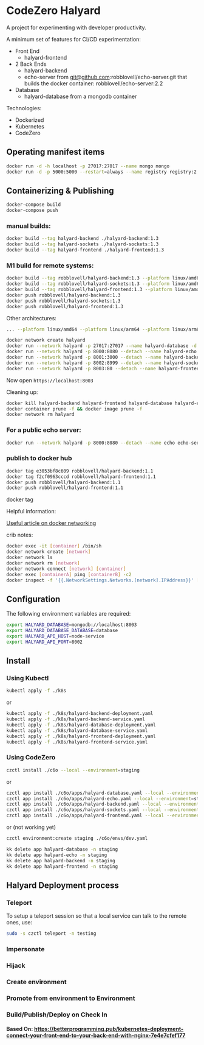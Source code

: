 # CodeZero Halyard

A project for experimenting with developer productivity.

A minimum set of features for CI/CD experimentation:

* Front End
  * halyard-frontend
* 2 Back Ends
  * halyard-backend
  * echo-server from git@github.com:robblovell/echo-server.git that builds the docker container: robblovell/echo-server:2.2
* Database
  * halyard-database from a mongodb container

Technologies:

* Dockerized
* Kubernetes
* CodeZero

## Operating manifest items

```bash
docker run -d -h localhost -p 27017:27017 --name mongo mongo
docker run -d -p 5000:5000 --restart=always --name registry registry:2
```

## Containerizing & Publishing

```bash
docker-compose build
docker-compose push
```

### manual builds:
```bash
docker build --tag halyard-backend ./halyard-backend:1.3
docker build --tag halyard-sockets ./halyard-sockets:1.3
docker build --tag halyard-frontend ./halyard-frontend:1.3
```

### M1 build for remote systems:
```bash
docker build --tag robblovell/halyard-backend:1.3 --platform linux/amd64 ./halyard-backend --no-cache
docker build --tag robblovell/halyard-sockets:1.3 --platform linux/amd64 ./halyard-sockets --no-cache
docker build --tag robblovell/halyard-frontend:1.3 --platform linux/amd64 ./halyard-frontend --no-cache
docker push robblovell/halyard-backend:1.3
docker push robblovell/halyard-sockets:1.3
docker push robblovell/halyard-frontend:1.3
```
Other architectures:
```bash
... --platform linux/amd64 --platform linux/arm64 --platform linux/arm64/v8 
```

```bash
docker network create halyard
docker run --network halyard -p 27017:27017 --name halyard-database -d mongo:4.4.5
docker run --network halyard -p 8000:8080 --detach --name halyard-echo robblovell/echo-server:2.2
docker run --network halyard -p 8001:3000 --detach --name halyard-backend --env HALYARD_API_PORT='3000' --env HALYARD_ECHO='http://halyard-echo:8080' --env HALYARD_DATABASE='mongodb://halyard-database:27017' robblovell/halyard-backend:1.3
docker run --network halyard -p 8002:8999 --detach --name halyard-sockets --env HALYARD_SOCKETS_PORT='8999' robblovell/halyard-sockets:1.3
docker run --network halyard -p 8003:80 --detach --name halyard-frontend --env HALYARD_API_HOST='halyard-backend' --env HALYARD_API_PORT='8001' robblovell/halyard-frontend:1.3
```

Now open `https://localhost:8003`

Cleaning up:

```bash
docker kill halyard-backend halyard-frontend halyard-database halyard-echo halyard-sockets
docker container prune -f && docker image prune -f 
docker network rm halyard
```

### For a public echo server: 
```bash
docker run --network halyard -p 8000:8080 --detach --name echo echo-server:1.0
```

### publish to docker hub

```bash
docker tag e3053bf8c609 robblovell/halyard-backend:1.1
docker tag f2cf0963cccd robblovell/halyard-frontend:1.1
docker push robblovell/halyard-backend:1.1
docker push robblovell/halyard-frontend:1.1
```
docker tag

Helpful information:

[Useful article on docker networking](https://maximorlov.com/4-reasons-why-your-docker-containers-cant-talk-to-each-other/)

crib notes:
```bash
docker exec -it [container] /bin/sh
docker network create [network]
docker network ls   
docker network rm [network]
docker network connect [network] [container]
docker exec [containerA] ping [containerB] -c2
docker inspect -f '{{.NetworkSettings.Networks.[network].IPAddress}}' [container]
```
## Configuration

The following environment variables are required:

```bash
export HALYARD_DATABASE=mongodb://localhost:8003
export HALYARD_DATABASE_DATABASE=database
export HALYARD_API_HOST=node-service
export HALYARD_API_PORT=8002
```

## Install

### Using Kubectl

```bash
kubectl apply -f ./k8s
```
 or

```bash
kubectl apply -f ./k8s/halyard-backend-deployment.yaml
kubectl apply -f ./k8s/halyard-backend-service.yaml
kubectl apply -f ./k8s/halyard-database-deployment.yaml
kubectl apply -f ./k8s/halyard-database-service.yaml
kubectl apply -f ./k8s/halyard-frontend-deployment.yaml
kubectl apply -f ./k8s/halyard-frontend-service.yaml
```
### Using CodeZero

```bash
czctl install ./c6o --local --environment=staging
```

or

```bash
czctl app install ./c6o/apps/halyard-database.yaml --local --environment=staging
czctl app install ./c6o/apps/halyard-echo.yaml --local --environment=staging
czctl app install ./c6o/apps/halyard-backend.yaml --local --environment=staging
czctl app install ./c6o/apps/halyard-sockets.yaml --local --environment=staging
czctl app install ./c6o/apps/halyard-frontend.yaml --local --environment=staging

```

or (not working yet)

```bash
czctl environment:create staging ./c6o/envs/dev.yaml
```
```bash
kk delete app halyard-database -n staging
kk delete app halyard-echo -n staging
kk delete app halyard-backend -n staging
kk delete app halyard-frontend -n staging
```

## Halyard Deployment process

### Teleport

To setup a teleport session so that a local service can talk to the remote ones, use:

```bash
sudo -s czctl teleport -n testing 
```

### Impersonate

### Hijack

### Create environment

### Promote from environment to Environment

### Build/Publish/Deploy on Check In

#### Based On: https://betterprogramming.pub/kubernetes-deployment-connect-your-front-end-to-your-back-end-with-nginx-7e4e7cfef177

